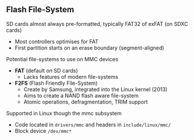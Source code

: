 ## Flash File-System

SD cards almost always pre-formatted, typically FAT32 of exFAT (on SDXC cards)

* Most controllers optimises for FAT
* First partition starts on an erase boundary (segment-aligned)

Potential file-systems to use on MMC devices

* **FAT** (default on SD cards)
  - Lacks features of modern file-systems 
* **F2FS** (Flash Friendly File-System)
  - Create by Samsung, integrated into the Linux kernel (2013)
  - Aims to create a NAND flash aware file-system
  - Atomic operations, defragmentation, TRIM support

Supported in Linux though the mmc subsystem

* Code located in `drivers/mmc` and headers in `include/linux/mmc/`
* Block device `/dev/mmc*`

